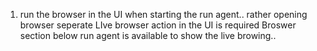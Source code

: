 1. run the browser in the UI when starting the run agent.. rather opening browser seperate
LIve browser action in the UI is required
Broswer section below run agent is available to show the live browing..

